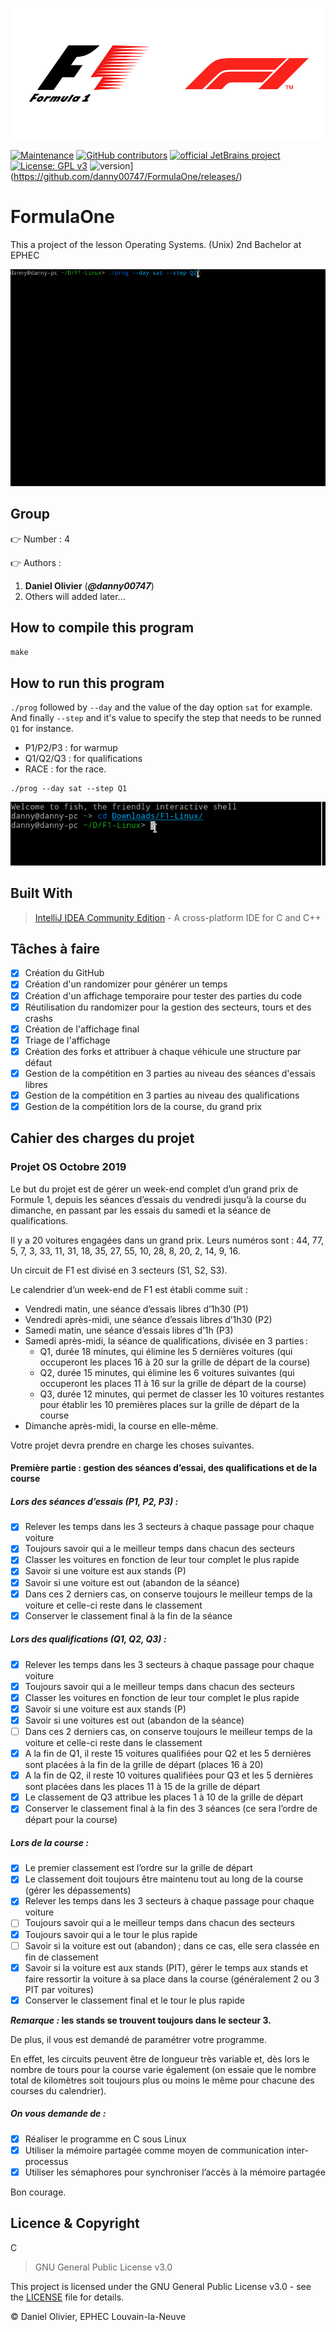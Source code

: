 ![stronghold logo](img/logo.png)

[![Maintenance](https://img.shields.io/badge/Maintained%3F-yes-green.svg)](https://GitHub.com/Naereen/StrapDown.js/graphs/commit-activity)
[![GitHub contributors](https://camo.githubusercontent.com/72f84692f9f89555c176bb9e0eca9cf08d97fec9/68747470733a2f2f696d672e736869656c64732e696f2f62616467652f636f6e747269627574696f6e732d77656c636f6d652d6f72616e67652e737667)](https://github.com/danny00747/FormulaOne/settings/collaboration)
[![official JetBrains project](http://jb.gg/badges/official.svg)](https://confluence.jetbrains.com/display/ALL/JetBrains+on+GitHub)
[![License: GPL v3](https://img.shields.io/badge/License-GPLv3-blue.svg)](https://www.gnu.org/licenses/gpl-3.0)
![version](https://img.shields.io/badge/version-1.0-blue)](https://github.com/danny00747/FormulaOne/releases/)

# FormulaOne

This a project of the lesson Operating Systems. (Unix) 2nd Bachelor at EPHEC 

![GIF demo](img/output.gif)

## Group

:point_right: Number : 4

:point_right: Authors :

1. **Daniel Olivier** (_**@danny00747**_)
2. Others will added later... 

## How to compile this program

`make`

## How to run this program

`./prog` followed by `--day` and the value of the day option `sat` for example. And finally `--step` 
  and it's value to specify the step that needs to be runned `Q1` for instance. 

- P1/P2/P3 : for warmup
- Q1/Q2/Q3 : for qualifications
- RACE : for the race.

```
./prog --day sat --step Q1
```
![GIF demo](img/how-to-run-prog.gif)

## Built With

> [IntelliJ IDEA Community Edition](https://www.jetbrains.com/clion/) - A cross-platform IDE for C and C++

## Tâches à faire

- [x] Création du GitHub
- [x] Création d'un randomizer pour générer un temps
- [x] Création d'un affichage temporaire pour tester des parties du code
- [x] Réutilisation du randomizer pour la gestion des secteurs, tours et des crashs
- [x] Création de l'affichage final
- [x] Triage de l'affichage
- [x] Création des forks et attribuer à chaque véhicule une structure par défaut
- [x] Gestion de la compétition en 3 parties au niveau des séances d'essais libres
- [x] Gestion de la compétition en 3 parties au niveau des qualifications
- [x] Gestion de la compétition lors de la course, du grand prix

## Cahier des charges du projet

### Projet OS Octobre 2019

Le but du projet est de gérer un week-end complet d’un grand prix de Formule 1, depuis les séances d’essais du vendredi jusqu’à la course du dimanche, en passant par les essais du samedi et la séance de qualifications.

Il y a 20 voitures engagées dans un grand prix.
Leurs numéros sont : 44, 77, 5, 7, 3, 33, 11, 31, 18, 35, 27, 55, 10, 28, 8, 20, 2, 14, 9, 16.

Un circuit de F1 est divisé en 3 secteurs (S1, S2, S3).

Le calendrier d’un week-end de F1 est établi comme suit :

- Vendredi matin, une séance d’essais libres d’1h30 (P1)
- Vendredi après-midi, une séance d’essais libres d’1h30 (P2)
- Samedi matin, une séance d’essais libres d’1h (P3)
- Samedi après-midi, la séance de qualifications, divisée en 3 parties :
  - Q1, durée 18 minutes, qui élimine les 5 dernières voitures (qui occuperont les places 16 à 20 sur la grille de départ de la course)
  - Q2, durée 15 minutes, qui élimine les 6 voitures suivantes (qui occuperont les places 11 à 16 sur la grille de départ de la course)
  - Q3, durée 12 minutes, qui permet de classer les 10 voitures restantes pour établir les 10 premières places sur la grille de départ de la course
- Dimanche après-midi, la course en elle-même.

Votre projet devra prendre en charge les choses suivantes.

#### Première partie : gestion des séances d’essai, des qualifications et de la course

##### Lors des séances d’essais (P1, P2, P3) :

- [x] Relever les temps dans les 3 secteurs à chaque passage pour chaque voiture
- [x] Toujours savoir qui a le meilleur temps dans chacun des secteurs
- [x] Classer les voitures en fonction de leur tour complet le plus rapide
- [x] Savoir si une voiture est aux stands (P)
- [x] Savoir si une voiture est out (abandon de la séance)
- [x] Dans ces 2 derniers cas, on conserve toujours le meilleur temps de la voiture et celle-ci reste dans le classement
- [x] Conserver le classement final à la fin de la séance

##### Lors des qualifications (Q1, Q2, Q3) :

- [x] Relever les temps dans les 3 secteurs à chaque passage pour chaque voiture
- [x] Toujours savoir qui a le meilleur temps dans chacun des secteurs
- [x] Classer les voitures en fonction de leur tour complet le plus rapide
- [x] Savoir si une voiture est aux stands (P)
- [x] Savoir si une voitures est out (abandon de la séance)
- [ ] Dans ces 2 derniers cas, on conserve toujours le meilleur temps de la voiture et celle-ci reste dans le classement
- [x] A la fin de Q1, il reste 15 voitures qualifiées pour Q2 et les 5 dernières sont placées à la fin de la grille de départ (places 16 à 20)
- [x] A la fin de Q2, il reste 10 voitures qualifiées pour Q3 et les 5 dernières sont placées dans les places 11 à 15 de la grille de départ
- [x] Le classement de Q3 attribue les places 1 à 10 de la grille de départ
- [x] Conserver le classement final à la fin des 3 séances (ce sera l’ordre de départ pour la course)

##### Lors de la course :

- [x] Le premier classement est l’ordre sur la grille de départ
- [x] Le classement doit toujours être maintenu tout au long de la course (gérer les dépassements)
- [x] Relever les temps dans les 3 secteurs à chaque passage pour chaque voiture
- [ ] Toujours savoir qui a le meilleur temps dans chacun des secteurs
- [x] Toujours savoir qui a le tour le plus rapide
- [ ] Savoir si la voiture est out (abandon) ; dans ce cas, elle sera classée en fin de classement
- [x] Savoir si la voiture est aux stands (PIT), gérer le temps aux stands et faire ressortir la voiture à sa place dans la course (généralement 2 ou 3 PIT par voitures)
- [x] Conserver le classement final et le tour le plus rapide

**_Remarque :_ les stands se trouvent toujours dans le secteur 3.**

De plus, il vous est demandé de paramétrer votre programme.

En effet, les circuits peuvent être de longueur très variable et, dès lors le nombre de tours pour la course varie également (on essaie que le nombre total de kilomètres soit toujours plus ou moins le même pour chacune des courses du calendrier).

##### On vous demande de :

- [x] Réaliser le programme en C sous Linux
- [x] Utiliser la mémoire partagée comme moyen de communication inter-processus
- [x] Utiliser les sémaphores pour synchroniser l’accès à la mémoire partagée

Bon courage.

## Licence & Copyright

C

> GNU General Public License v3.0

This project is licensed under the GNU General Public License v3.0 - see the [LICENSE](LICENSE) file for details.

© Daniel Olivier, EPHEC Louvain-la-Neuve



